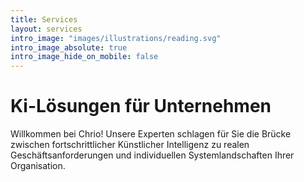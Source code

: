 ```yaml
---
title: Services
layout: services
intro_image: "images/illustrations/reading.svg"
intro_image_absolute: true
intro_image_hide_on_mobile: false
---
```


# Ki-Lösungen für Unternehmen

Willkommen bei Chrio! Unsere Experten schlagen für Sie die Brücke zwischen fortschrittlicher Künstlicher Intelligenz zu realen Geschäftsanforderungen und individuellen Systemlandschaften Ihrer Organisation.
